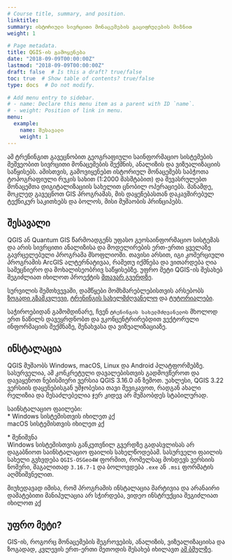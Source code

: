 ```yaml
---
# Course title, summary, and position.
linktitle: 
summary: ისტორიული სივრცითი მონაცემების გაციფრულების მიზნით
weight: 1

# Page metadata.
title: QGIS-ის გამოყენება
date: "2018-09-09T00:00:00Z"
lastmod: "2018-09-09T00:00:00Z"
draft: false  # Is this a draft? true/false
toc: true  # Show table of contents? true/false
type: docs  # Do not modify.

# Add menu entry to sidebar.
# - name: Declare this menu item as a parent with ID `name`.
# - weight: Position of link in menu.
menu:
  example:
    name: შესავალი
    weight: 1
---
```


ამ ტრენინგით გავეცნობით გეოგრაფიული საინფორმაციო სისტემების მეშვეობით სივრცითი მონაცემების შექმნის, ანალიზის და ვიზუალიზაციის საწყისებს. ამისთვის, გამოვიყენებთ ისტორიულ მონაცემებს საბჭოთა ტოპოგრაფიული რუკის სახით (1:2000 მასშტაბით) და შევასრულებთ მონაცემთა დიგიტალიზაციის სახელით ცნობილ ოპერაციებს. მანამდე, მოკლედ გავეცნოთ GIS პროგრამას, მის დაყენებასთან დაკავშირებულ ტექნიკურ საკითხებს და ბოლოს, მისი მუშაობის პრინციპებს. 

## შესავალი

QGIS ან Quantum GIS წარმოადგენს უფასო გეოსაინფორმაციო სისტემას და არის სივრცითი ანალიზისა და მოდელირების ერთ-ერთი ყველაზე გავრცელებული პროგრამა მსოფლიოში. თავისი არსით, იგი კომერციული პროგრამის ArcGIS ალტერნატივაა, რამეთუ იქმნება და ვითარდება ღია სამეცნიერო და მოხალისეობრივ საწყისებზე. უფრო მეტი QGIS-ის შესახებ შეგიძლიათ იხილოთ პროექტის <a href="https://qgis.org/en/site/"> მთავარ გვერდზე</a>. 

სურვილის შემთხვევაში, დამწყები მომხმარებლებისთვის არსებობს <a href="https://docs.qgis.org/3.22/en/docs/user_manual/">ზოგადი გზამკვლევი,</a> <a href="https://docs.qgis.org/3.22/en/docs/training_manual/index.html">ტრენინგის სახელმძღვანელო</a> და <a href="https://qgis.org/en/site/forusers/trainingmaterial/index.html">ტუტორიალები</a>.

საჭიროებიდან გამომდინარე, ჩვენ `ტრენინგის სახელმძღვანელოს` მხოლოდ ერთ ნაწილს დავეყრდნობთ და ვკონცენტრირებდით ვექტორული ინფორმაციის შექმნაზე, შენახვასა და ვიზუალიზაციაზე.

## ინსტალაცია

QGIS მუშაობს Windows, macOS, Linux და Android პლატფორმებზე. სასურველია, ამ კონკრეტული დავალებისთვის გადმოვწეროთ და დავაყენოთ ნებისმიერი ვერსია QGIS 3.16.0 ან ზემოთ. უახლესი, QGIS 3.22 ვერსიის დაყენებისგან უმჯობესია თავი შევიკავოთ, რადგან ახალი რელიზია და შესაძლებელია ჯერ კიდევ არ მუშაობდეს სტაბილურად.

საინსტალაციო ფაილები:  
\* Windows სისტემისთვის იხილეთ <a href="https://qgis.org/downloads/">აქ</a>  
macOS სისტემისთვის იხილეთ <a href="https://www.kyngchaos.com/software/archive/qgis/">აქ</a>

\* შენიშვნა  
Windows სისტემისთვის განკუთვნილ გვერდზე გადასვლისას არ დაგაბნიოთ საინსტალაციო ფაილის სახელწოდებამ. სასურველი ფაილის სახელი გვხვდება `QGIS-OSGeo4W` ფორმით, რომელსაც მოსდევს ვერსიის ნომერი, მაგალითად `3.16.7-1` და ბოლოვდება `.exe` ან `.msi` ფორმატის აღმნიშვნელით.

მიუხედავად იმისა, რომ პროგრამის ინსტალაცია მარტივია და არანაირი დამატებითი მანიპულაცია არ სჭირდება, ვიდეო ინსტრუქცია შეგიძლიათ იხილოთ <a href="https://www.youtube.com/watch?v=0NDm4O3jZbU">აქ</a>

## უფრო მეტი? 

GIS-ის, როგორც მონაცემების შეგროვების, ანალიზის, ვიზუალიზაციისა და ზოგადად, კვლევის ერთ-ერთი მეთოდის შესახებ იხილავთ <a href="https://docs.qgis.org/3.16/en/docs/gentle_gis_introduction/"> ამ ბმულზე</a>.
